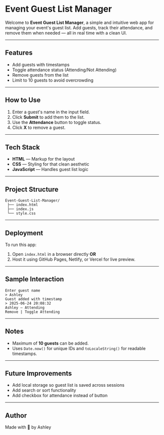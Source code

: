 #  Event Guest List Manager

Welcome to **Event Guest List Manager**, a simple and intuitive web app for managing your event's guest list. Add guests, track their attendance, and remove them when needed — all in real time with a clean UI.

---

## Features

-  Add guests with timestamps
-  Toggle attendance status (Attending/Not Attending)
-  Remove guests from the list
-  Limit to 10 guests to avoid overcrowding

---

## How to Use

1. Enter a guest's name in the input field.
2. Click **Submit** to add them to the list.
3. Use the **Attendance** button to toggle status.
4. Click **X** to remove a guest.

---

## Tech Stack

- **HTML** — Markup for the layout
- **CSS** — Styling for that clean aesthetic
- **JavaScript** — Handles guest list logic

---


## Project Structure

```
Event-Guest-List-Manager/
 ├── index.html
 ├── index.js
 └── style.css
```


---

## Deployment

To run this app:

1. Open `index.html` in a browser directly **OR**
2. Host it using GitHub Pages, Netlify, or Vercel for live preview.

---


## Sample Interaction

```
Enter guest name
> Ashley
Guest added with timestamp
> 2025-06-24 20:08:32
Ashley — Attending
Remove | Toggle Attending
```

---

## Notes

- Maximum of **10 guests** can be added.
- Uses `Date.now()` for unique IDs and `toLocaleString()` for readable timestamps.

---

## Future Improvements

- Add local storage so guest list is saved across sessions
- Add search or sort functionality
- Add checkbox for attendance instead of button

---

## Author

Made with 💛 by Ashley
